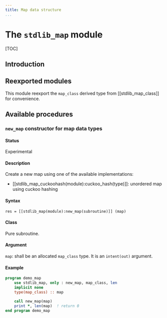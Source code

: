 ```yaml
---
title: Map data structure
...
```


# The `stdlib_map` module

[TOC]


## Introduction


## Reexported modules

This module reexport the `map_class` derived type from [[stdlib_map_class]] for convenience.


## Available procedures


### `new_map` constructor for map data types

#### Status

Experimental

#### Description

Create a new map using one of the available implementations:

- [[stdlib_map_cuckoohash(module):cuckoo_hash(type)]]: unordered map using cuckoo hashing

#### Syntax

`res = [[stdlib_map(module):new_map(subroutine)]] (map)`

#### Class

Pure subroutine.

#### Argument

`map`: shall be an allocated `map_class` type. It is an `intent(out)` argument.

#### Example

```fortran
program demo_map
    use stdlib_map, only : new_map, map_class, len
    implicit none
    type(map_class) :: map

    call new_map(map)
    print *, len(map)  ! return 0
end program demo_map
```
